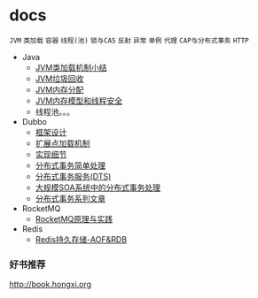 # docs
`JVM` `类加载` `容器` `线程(池)` `锁与CAS` `反射` `异常` `单例` `代理` `CAP与分布式事务` `HTTP`

- Java
  - [JVM类加载机制小结](java/JVM类加载机制小结.md)
  - [JVM垃圾回收](java/JVM垃圾回收.md)
  - [JVM内存分配](java/JVM内存分配.md)
  - [JVM内存模型和线程安全](java/JVM内存模型和线程安全.md)
  - 线程池。。。
- Dubbo
  - [框架设计](dubbo/design.md)
  - [扩展点加载机制](dubbo/SPI.md)
  - [实现细节](dubbo/implementation.md)
  - [分布式事务简单处理](dubbo/simple_distributed_transaction.md)
  - [分布式事务服务(DTS)](dubbo/DTS.md)
  - [大规模SOA系统中的分布式事务处理](https://wenku.baidu.com/view/be946bec0975f46527d3e104.html)
  - [分布式事务系列文章](http://blog.csdn.net/qq_27384769/article/details/79303744)
- RocketMQ
  - [RocketMQ原理与实践](rocketmq/RocketMQ.md)
- Redis
  - [Redis持久存储-AOF&RDB](redis/Redis持久存储-AOF&RDB.md)

### 好书推荐
http://book.hongxi.org
